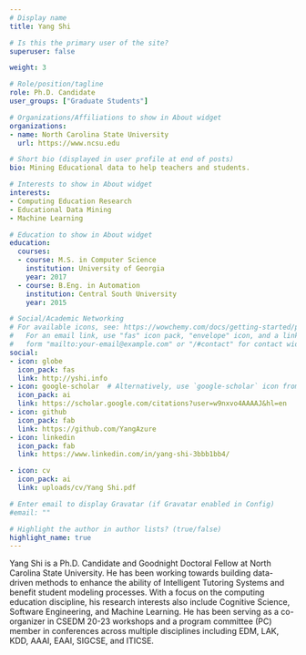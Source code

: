 ```yaml
---
# Display name
title: Yang Shi

# Is this the primary user of the site?
superuser: false

weight: 3

# Role/position/tagline
role: Ph.D. Candidate
user_groups: ["Graduate Students"]

# Organizations/Affiliations to show in About widget
organizations:
- name: North Carolina State University
  url: https://www.ncsu.edu

# Short bio (displayed in user profile at end of posts)
bio: Mining Educational data to help teachers and students.

# Interests to show in About widget
interests:
- Computing Education Research
- Educational Data Mining
- Machine Learning

# Education to show in About widget
education:
  courses:
  - course: M.S. in Computer Science
    institution: University of Georgia
    year: 2017
  - course: B.Eng. in Automation
    institution: Central South University
    year: 2015

# Social/Academic Networking
# For available icons, see: https://wowchemy.com/docs/getting-started/page-builder/#icons
#   For an email link, use "fas" icon pack, "envelope" icon, and a link in the
#   form "mailto:your-email@example.com" or "/#contact" for contact widget.
social:
- icon: globe
  icon_pack: fas
  link: http://yshi.info
- icon: google-scholar  # Alternatively, use `google-scholar` icon from `ai` icon pack
  icon_pack: ai
  link: https://scholar.google.com/citations?user=w9nxvo4AAAAJ&hl=en
- icon: github
  icon_pack: fab
  link: https://github.com/YangAzure
- icon: linkedin
  icon_pack: fab
  link: https://www.linkedin.com/in/yang-shi-3bbb1bb4/

- icon: cv
  icon_pack: ai
  link: uploads/cv/Yang Shi.pdf

# Enter email to display Gravatar (if Gravatar enabled in Config)
#email: ""

# Highlight the author in author lists? (true/false)
highlight_name: true
---
```


Yang Shi is a Ph.D. Candidate and Goodnight Doctoral Fellow at North Carolina State University. He has been working towards building data-driven methods to enhance the ability of Intelligent Tutoring Systems and benefit student modeling processes. With a focus on the computing education discipline, his research interests also include Cognitive Science, Software Engineering, and Machine Learning. He has been serving as a co-organizer in CSEDM 20-23 workshops and a program committee (PC) member in conferences across multiple disciplines including EDM, LAK, KDD, AAAI, EAAI, SIGCSE, and ITICSE.
